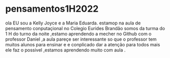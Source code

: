 # pensamentos1H2022
ola 
EU sou a Kelly Joyce e a Maria Eduarda. 
estamop na aula de pensamento conputaçional no Colegio Eurides Brandão somos da turma do 1 H do turno da noite ,estamo aprendendo a mecher no Github com o professor Daniel ,a aula pareçe  ser interessante so que o professor tem muitos alunos para ensinar e e conplicado dar a atenção para todos mais  ele faz o possivel ,estamos aprendendo muito com aula .
